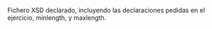 Fichero XSD declarado, incluyendo las declaraciones pedidas en el ejercicio, minlength, y maxlength.